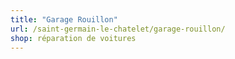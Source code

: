 ```yaml
---
title: "Garage Rouillon"
url: /saint-germain-le-chatelet/garage-rouillon/
shop: réparation de voitures
---
```

